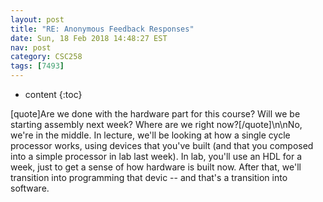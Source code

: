 ```yaml
---
layout: post
title: "RE: Anonymous Feedback Responses"
date: Sun, 18 Feb 2018 14:48:27 EST
nav: post
category: CSC258
tags: [7493]
---
```


* content
{:toc}

[quote]Are we done with the hardware part for this course? Will we be starting assembly next week? Where are we right now?[/quote]\n\nNo, we're in the middle. In lecture, we'll be looking at how a single cycle processor works, using devices that you've built (and that you composed into a simple processor in lab last week).  In lab, you'll use an HDL for a week, just to get a sense of how hardware is built now. After that, we'll transition into programming that devic -- and that's a transition into software.
<!-- more -->
<p></p>
